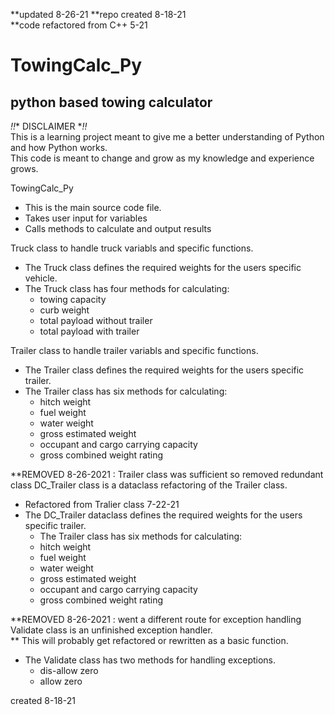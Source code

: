 **updated 8-26-21
**repo created 8-18-21  
**code refactored from C++ 5-21  

# TowingCalc_Py  

## python based towing calculator  

*!!** DISCLAIMER **!!*  
This is a learning project meant to give me a better understanding of Python and how Python works.  
This code is meant to change and grow as my knowledge and experience grows.  

TowingCalc_Py
  - This is the main source code file.
  - Takes user input for variables
  - Calls methods to calculate and output results

Truck class to handle truck variabls and specific functions.  
  - The Truck class defines the required weights for the users specific vehicle.  
  - The Truck class has four methods for calculating:  
    - towing capacity  
    - curb weight  
    - total payload without trailer  
    - total payload with trailer  

Trailer class to handle trailer variabls and specific functions.  
  - The Trailer class defines the required weights for the users specific trailer.  
  - The Trailer class has six methods for calculating:  
    - hitch weight  
    - fuel weight  
    - water weight  
    - gross estimated weight  
    - occupant and cargo carrying capacity  
    - gross combined weight rating  

**REMOVED 8-26-2021 : Trailer class was sufficient so removed redundant class
DC_Trailer class is a dataclass refactoring of the Trailer class.  
  - Refactored from Tralier class 7-22-21  
  - The DC_Trailer dataclass defines the required weights for the users specific trailer.  
    - The Trailer class has six methods for calculating:  
    - hitch weight  
    - fuel weight  
    - water weight  
    - gross estimated weight  
    - occupant and cargo carrying capacity  
    - gross combined weight rating  

**REMOVED 8-26-2021 : went a different route for exception handling
Validate class is an unfinished exception handler.  
  ** This will probably get refactored or rewritten as a basic function.  
  - The Validate class has two methods for handling exceptions.  
    - dis-allow zero  
    - allow zero  
  
created 8-18-21
